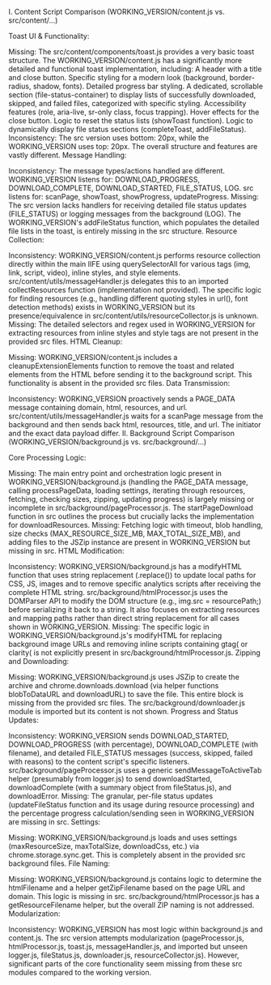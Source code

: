 I. Content Script Comparison (WORKING_VERSION/content.js vs. src/content/...)

Toast UI & Functionality:

Missing: The src/content/components/toast.js provides a very basic toast structure. The WORKING_VERSION/content.js has a significantly more detailed and functional toast implementation, including:
A header with a title and close button.
Specific styling for a modern look (background, border-radius, shadow, fonts).
Detailed progress bar styling.
A dedicated, scrollable section (file-status-container) to display lists of successfully downloaded, skipped, and failed files, categorized with specific styling.
Accessibility features (role, aria-live, sr-only class, focus trapping).
Hover effects for the close button.
Logic to reset the status lists (showToast function).
Logic to dynamically display file status sections (completeToast, addFileStatus).
Inconsistency: The src version uses bottom: 20px, while the WORKING_VERSION uses top: 20px. The overall structure and features are vastly different.
Message Handling:

Inconsistency: The message types/actions handled are different.
WORKING_VERSION listens for: DOWNLOAD_PROGRESS, DOWNLOAD_COMPLETE, DOWNLOAD_STARTED, FILE_STATUS, LOG.
src listens for: scanPage, showToast, showProgress, updateProgress.
Missing: The src version lacks handlers for receiving detailed file status updates (FILE_STATUS) or logging messages from the background (LOG). The WORKING_VERSION's addFileStatus function, which populates the detailed file lists in the toast, is entirely missing in the src structure.
Resource Collection:

Inconsistency: WORKING_VERSION/content.js performs resource collection directly within the main IIFE using querySelectorAll for various tags (img, link, script, video), inline styles, and style elements. src/content/utils/messageHandler.js delegates this to an imported collectResources function (implementation not provided). The specific logic for finding resources (e.g., handling different quoting styles in url(), font detection methods) exists in WORKING_VERSION but its presence/equivalence in src/content/utils/resourceCollector.js is unknown.
Missing: The detailed selectors and regex used in WORKING_VERSION for extracting resources from inline styles and style tags are not present in the provided src files.
HTML Cleanup:

Missing: WORKING_VERSION/content.js includes a cleanupExtensionElements function to remove the toast and related elements from the HTML before sending it to the background script. This functionality is absent in the provided src files.
Data Transmission:

Inconsistency: WORKING_VERSION proactively sends a PAGE_DATA message containing domain, html, resources, and url. src/content/utils/messageHandler.js waits for a scanPage message from the background and then sends back html, resources, title, and url. The initiator and the exact data payload differ.
II. Background Script Comparison (WORKING_VERSION/background.js vs. src/background/...)

Core Processing Logic:

Missing: The main entry point and orchestration logic present in WORKING_VERSION/background.js (handling the PAGE_DATA message, calling processPageData, loading settings, iterating through resources, fetching, checking sizes, zipping, updating progress) is largely missing or incomplete in src/background/pageProcessor.js. The startPageDownload function in src outlines the process but crucially lacks the implementation for downloadResources.
Missing: Fetching logic with timeout, blob handling, size checks (MAX_RESOURCE_SIZE_MB, MAX_TOTAL_SIZE_MB), and adding files to the JSZip instance are present in WORKING_VERSION but missing in src.
HTML Modification:

Inconsistency: WORKING_VERSION/background.js has a modifyHTML function that uses string replacement (.replace()) to update local paths for CSS, JS, images and to remove specific analytics scripts after receiving the complete HTML string. src/background/htmlProcessor.js uses the DOMParser API to modify the DOM structure (e.g., img.src = resourcePath;) before serializing it back to a string. It also focuses on extracting resources and mapping paths rather than direct string replacement for all cases shown in WORKING_VERSION.
Missing: The specific logic in WORKING_VERSION/background.js's modifyHTML for replacing background image URLs and removing inline scripts containing gtag( or clarity( is not explicitly present in src/background/htmlProcessor.js.
Zipping and Downloading:

Missing: WORKING_VERSION/background.js uses JSZip to create the archive and chrome.downloads.download (via helper functions blobToDataURL and downloadURL) to save the file. This entire block is missing from the provided src files. The src/background/downloader.js module is imported but its content is not shown.
Progress and Status Updates:

Inconsistency: WORKING_VERSION sends DOWNLOAD_STARTED, DOWNLOAD_PROGRESS (with percentage), DOWNLOAD_COMPLETE (with filename), and detailed FILE_STATUS messages (success, skipped, failed with reasons) to the content script's specific listeners. src/background/pageProcessor.js uses a generic sendMessageToActiveTab helper (presumably from logger.js) to send downloadStarted, downloadComplete (with a summary object from fileStatus.js), and downloadError.
Missing: The granular, per-file status updates (updateFileStatus function and its usage during resource processing) and the percentage progress calculation/sending seen in WORKING_VERSION are missing in src.
Settings:

Missing: WORKING_VERSION/background.js loads and uses settings (maxResourceSize, maxTotalSize, downloadCss, etc.) via chrome.storage.sync.get. This is completely absent in the provided src background files.
File Naming:

Missing: WORKING_VERSION/background.js contains logic to determine the htmlFilename and a helper getZipFilename based on the page URL and domain. This logic is missing in src. src/background/htmlProcessor.js has a getResourceFilename helper, but the overall ZIP naming is not addressed.
Modularization:

Inconsistency: WORKING_VERSION has most logic within background.js and content.js. The src version attempts modularization (pageProcessor.js, htmlProcessor.js, toast.js, messageHandler.js, and imported but unseen logger.js, fileStatus.js, downloader.js, resourceCollector.js). However, significant parts of the core functionality seem missing from these src modules compared to the working version.
